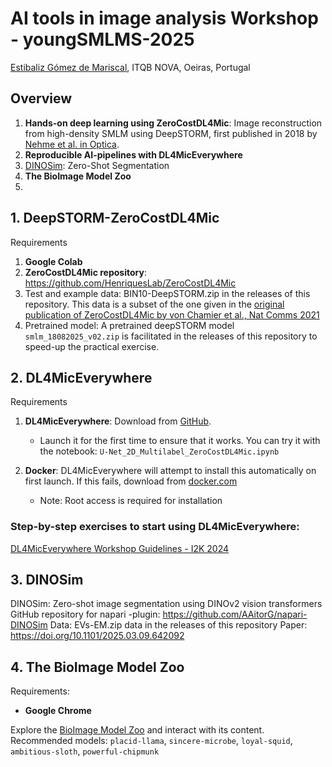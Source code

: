 # AI tools in image analysis Workshop - youngSMLMS-2025
[Estibaliz Gómez de Mariscal](https://henriqueslab.org/pages/egdmariscal), ITQB NOVA, Oeiras, Portugal

## Overview
1.  **Hands-on deep learning using ZeroCostDL4Mic**: Image reconstruction from high-density SMLM using DeepSTORM, first published in 2018 by [Nehme et al. in Optica](https://www.google.com/url?q=https%3A%2F%2Fwww.osapublishing.org%2Foptica%2Fabstract.cfm%3Furi%3Doptica-5-4-458).
2.  **Reproducible AI-pipelines with DL4MicEverywhere**
3.  [DINOSim](https://github.com/AAitorG/napari-DINOSim): Zero-Shot Segmentation
4.  **The BioImage Model Zoo**
5.  
## 1. DeepSTORM-ZeroCostDL4Mic
Requirements 

1. **Google Colab**
2. **ZeroCostDL4Mic repository**: https://github.com/HenriquesLab/ZeroCostDL4Mic
3. Test and example data: BIN10-DeepSTORM.zip in the releases of this repository. This data is a subset of the one given in the [original publication of ZeroCostDL4Mic by von Chamier et al., Nat Comms 2021](https://www.nature.com/articles/s41467-021-22518-0)
4. Pretrained model: A pretrained deepSTORM model `smlm_18082025_v02.zip` is facilitated in the releases of this repository to speed-up the practical exercise.


## 2. DL4MicEverywhere 
Requirements 

1. **DL4MicEverywhere**: Download from [GitHub](https://github.com/HenriquesLab/DL4MicEverywhere).
   - Launch it for the first time to ensure that it works. You can try it with the notebook: `U-Net_2D_Multilabel_ZeroCostDL4Mic.ipynb`

2. **Docker**: DL4MicEverywhere will attempt to install this automatically on first launch. If this fails, download from [docker.com](https://www.docker.com/)
   - Note: Root access is required for installation

### **Step-by-step exercises to start using DL4MicEverywhere:**
[DL4MicEverywhere Workshop Guidelines - I2K 2024 ](https://gist.github.com/esgomezm/fe455b3a5c5fdd6e33c0958ddcf331ed)

## 3. DINOSim
DINOSim: Zero-shot image segmentation using DINOv2 vision transformers
GitHub repository for napari -plugin: https://github.com/AAitorG/napari-DINOSim
Data: EVs-EM.zip data in the releases of this repository
Paper: https://doi.org/10.1101/2025.03.09.642092

## 4. The BioImage Model Zoo
Requirements: 
- **Google Chrome**

Explore the [BioImage Model Zoo](https://bioimage.io/#/) and interact with its content. Recommended models: `placid-llama`, `sincere-microbe`, `loyal-squid`, `ambitious-sloth`, `powerful-chipmunk`
